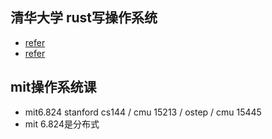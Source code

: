 ## 清华大学 rust写操作系统
- [refer](https://rcore-os.github.io/rCore-Tutorial-Book-v3/index.html)
- [refer](https://github.com/rcore-os/rCore)

## mit操作系统课
- mit6.824 stanford cs144 / cmu 15213 / ostep / cmu 15445
- mit  6.824是分布式
